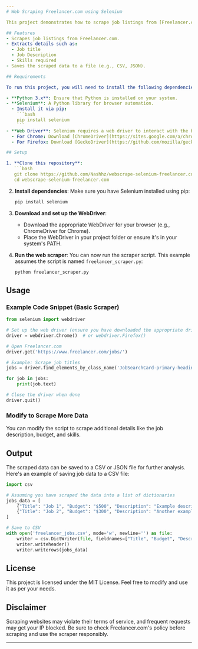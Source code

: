 ```yaml
---
# Web Scraping Freelancer.com using Selenium

This project demonstrates how to scrape job listings from [Freelancer.com](https://www.freelancer.com/) using **Selenium**, a powerful web automation tool. The scraper gathers job titles, descriptions, and other relevant details from Freelancer job postings.

## Features
- Scrapes job listings from Freelancer.com.
- Extracts details such as:
  - Job title
  - Job Description
  - Skills required
- Saves the scraped data to a file (e.g., CSV, JSON).

## Requirements

To run this project, you will need to install the following dependencies:

- **Python 3.x**: Ensure that Python is installed on your system.
- **Selenium**: A Python library for browser automation.
  - Install it via pip:
    ```bash
    pip install selenium
    ```
- **Web Driver**: Selenium requires a web driver to interact with the browser.
  - For Chrome: Download [ChromeDriver](https://sites.google.com/a/chromium.org/chromedriver/downloads) and place it in your project directory or add it to your system's PATH.
  - For Firefox: Download [GeckoDriver](https://github.com/mozilla/geckodriver/releases) if you are using Firefox.

## Setup

1. **Clone this repository**:
   ```bash
   git clone https://github.com/Nashhz/webscrape-selenium-freelancer.com.git
   cd webscrape-selenium-freelancer.com
   ```

2. **Install dependencies**:
   Make sure you have Selenium installed using pip:
   ```bash
   pip install selenium
   ```

3. **Download and set up the WebDriver**:
   - Download the appropriate WebDriver for your browser (e.g., ChromeDriver for Chrome).
   - Place the WebDriver in your project folder or ensure it's in your system's PATH.

4. **Run the web scraper**:
   You can now run the scraper script. This example assumes the script is named `freelancer_scraper.py`:
   ```bash
   python freelancer_scraper.py
   ```

## Usage

### Example Code Snippet (Basic Scraper)
```python
from selenium import webdriver

# Set up the web driver (ensure you have downloaded the appropriate driver)
driver = webdriver.Chrome()  # or webdriver.Firefox()

# Open Freelancer.com
driver.get('https://www.freelancer.com/jobs/')

# Example: Scrape job titles
jobs = driver.find_elements_by_class_name('JobSearchCard-primary-heading-link')

for job in jobs:
    print(job.text)

# Close the driver when done
driver.quit()
```

### Modify to Scrape More Data
You can modify the script to scrape additional details like the job description, budget, and skills.

## Output
The scraped data can be saved to a CSV or JSON file for further analysis. Here's an example of saving job data to a CSV file:

```python
import csv

# Assuming you have scraped the data into a list of dictionaries
jobs_data = [
    {"Title": "Job 1", "Budget": "$500", "Description": "Example description"},
    {"Title": "Job 2", "Budget": "$300", "Description": "Another example"}
]

# Save to CSV
with open('freelancer_jobs.csv', mode='w', newline='') as file:
    writer = csv.DictWriter(file, fieldnames=["Title", "Budget", "Description"])
    writer.writeheader()
    writer.writerows(jobs_data)
```

## License
This project is licensed under the MIT License. Feel free to modify and use it as per your needs.

## Disclaimer
Scraping websites may violate their terms of service, and frequent requests may get your IP blocked. Be sure to check Freelancer.com's policy before scraping and use the scraper responsibly.

---
```

